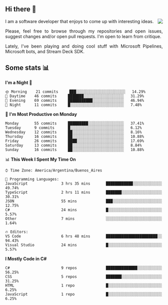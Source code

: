 ## Hi there :slightly_smiling_face:

<img src="https://github-readme-stats.vercel.app/api?username=victorgrycuk&show_icons=true&count_private=true&title_color=F7941E&icon_color=F7941E" align="right">

<p align="justify">
I am a software developer that enjoys to come up with interesting ideas.
<p/>

<p align= "justify">
Please, feel free to browse through my repositories and open issues, suggest changes and/or open pull requests. I'm open to learn from critique.
<p/>

<p align= "justify">
Lately, I've been playing and doing cool stuff with Microsoft Pipelines, Microsoft bots, and Stream Deck SDK.
<p/>

## Some stats :bar_chart:
<!--START_SECTION:waka-->
**I'm a Night 🦉** 

```text
🌞 Morning    21 commits     ███░░░░░░░░░░░░░░░░░░░░░░   14.29% 
🌆 Daytime    46 commits     ███████░░░░░░░░░░░░░░░░░░   31.29% 
🌃 Evening    69 commits     ███████████░░░░░░░░░░░░░░   46.94% 
🌙 Night      11 commits     █░░░░░░░░░░░░░░░░░░░░░░░░   7.48%

```
📅 **I'm Most Productive on Monday** 

```text
Monday       55 commits     █████████░░░░░░░░░░░░░░░░   37.41% 
Tuesday      9 commits      █░░░░░░░░░░░░░░░░░░░░░░░░   6.12% 
Wednesday    12 commits     ██░░░░░░░░░░░░░░░░░░░░░░░   8.16% 
Thursday     16 commits     ██░░░░░░░░░░░░░░░░░░░░░░░   10.88% 
Friday       26 commits     ████░░░░░░░░░░░░░░░░░░░░░   17.69% 
Saturday     13 commits     ██░░░░░░░░░░░░░░░░░░░░░░░   8.84% 
Sunday       16 commits     ██░░░░░░░░░░░░░░░░░░░░░░░   10.88%

```


📊 **This Week I Spent My Time On** 

```text
⌚︎ Time Zone: America/Argentina/Buenos_Aires

💬 Programming Languages: 
JavaScript               3 hrs 35 mins       ████████████░░░░░░░░░░░░░   49.74% 
TypeScript               2 hrs 11 mins       ███████░░░░░░░░░░░░░░░░░░   30.31% 
JSON                     55 mins             ███░░░░░░░░░░░░░░░░░░░░░░   12.75% 
C#                       24 mins             █░░░░░░░░░░░░░░░░░░░░░░░░   5.57% 
Other                    7 mins              ░░░░░░░░░░░░░░░░░░░░░░░░░   1.64%

🔥 Editors: 
VS Code                  6 hrs 48 mins       ███████████████████████░░   94.43% 
Visual Studio            24 mins             █░░░░░░░░░░░░░░░░░░░░░░░░   5.57%

```

**I Mostly Code in C#** 

```text
C#                       9 repos             ██████████████░░░░░░░░░░░   56.25% 
CSS                      5 repos             ███████░░░░░░░░░░░░░░░░░░   31.25% 
HTML                     1 repo              █░░░░░░░░░░░░░░░░░░░░░░░░   6.25% 
JavaScript               1 repo              █░░░░░░░░░░░░░░░░░░░░░░░░   6.25%

```



<!--END_SECTION:waka-->
